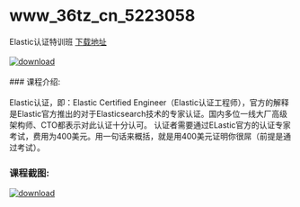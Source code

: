 # www_36tz_cn_5223058
Elastic认证特训班
[下载地址](http://www.36tz.cn/article/5223058 "下载地址")
<br/></br>[![download](http://36tz.cn/muke_img/2022_03_1-8.png "下载地址")](http://www.36tz.cn/article/5223058 "下载地址")
<br/></br>### 课程介绍:<br/></br>Elastic认证，即：Elastic Certified Engineer（Elastic认证工程师），官方的解释是Elastic官方推出的对于Elasticsearch技术的专家认证。国内多位一线大厂高级架构师、CTO都表示对此认证十分认可。
认证者需要通过ELastic官方的认证专家考试，费用为400美元。用一句话来概括，就是用400美元证明你很屌（前提是通过考试）。

### 课程截图:
[![download](http://36tz.cn/muke_img/2022_03_2-4.png "下载地址")](http://www.36tz.cn/article/5223058 "下载地址")
